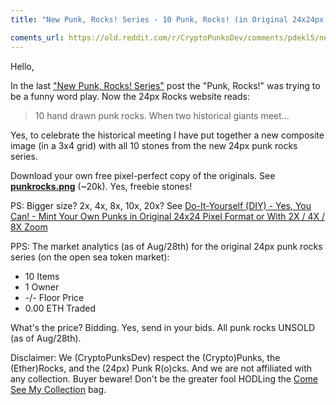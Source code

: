 ```yaml
---
title: "New Punk, Rocks! Series - 10 Punk, Rocks! (in Original 24x24px Format) in Free All-In-One Composite Image (punkrocks.png) Download (~20k) - Incl. Punk Rock w/ Mohawk 'n' Earring and More"

coments_url: https://old.reddit.com/r/CryptoPunksDev/comments/pdekl5/new_punk_rocks_series_10_punk_rocks_in_original/
---
```



Hello,

   In the last ["New Punk, Rocks! Series"](https://old.reddit.com/r/CryptoPunksDev/comments/papjex/new_punk_rocks_series_100_punk_rocks_in_original/) post  the "Punk, Rocks!" was trying to be a funny word play. Now the 24px Rocks website reads:

> 10 hand drawn punk rocks. When two historical giants meet...

Yes, to celebrate the historical meeting
I have put together a new composite image (in a 3x4 grid) with all 10 stones from the new 24px punk rocks series.

  Download your own free pixel-perfect copy of the originals. See [**punkrocks.png**](https://github.com/cryptopunksnotdead/programming-cryptopunks/blob/master/i/punkrocks.png) (~20k). Yes, freebie stones!

PS:  Bigger size? 2x, 4x, 8x, 10x, 20x? See [Do-It-Yourself (DIY) - Yes, You Can! - Mint Your Own Punks in Original 24x24 Pixel Format or With 2X / 4X / 8X Zoom](https://github.com/cryptopunksnotdead/programming-cryptopunks/blob/master/01_mint.md)

PPS: The market analytics (as of Aug/28th) for the original 24px punk rocks series (on the open sea token market):

- 10 Items
- 1 Owner
- -/- Floor Price
- 0.00 ETH Traded

What's the price?  Bidding. Yes, send in your bids. All punk rocks UNSOLD (as of Aug/28th).

Disclaimer: We (CryptoPunksDev) respect the (Crypto)Punks, the (Ether)Rocks, and the (24px) Punk R(o)cks. And we are not affiliated with any collection.  Buyer beware! Don't be the greater fool HODLing the [Come See My Collection](https://www.ic.unicamp.br/~stolfi/bitcoin/2021-04-02-come-see-my-collection.html) bag.



